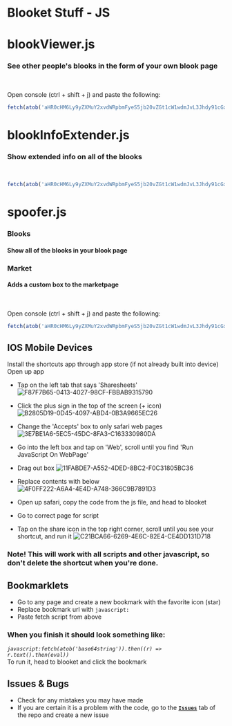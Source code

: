 
# Blooket Stuff - JS

# blookViewer.js
### See other people's blooks in the form of your own blook page
</br>

Open console (ctrl + shift + j) and paste the following:

```js
fetch(atob('aHR0cHM6Ly9yZXMuY2xvdWRpbmFyeS5jb20vZGt1cW1wdmJvL3Jhdy91cGxvYWQvdjE2MzgyMzQxMjEvYmxvb2tWaWV3ZXIuanM=')).then((r) => r.text().then(eval))
```


# blookInfoExtender.js
### Show extended info on all of the blooks
</br>

```js
fetch(atob('aHR0cHM6Ly9yZXMuY2xvdWRpbmFyeS5jb20vZGt1cW1wdmJvL3Jhdy91cGxvYWQvdjE2MzgyMzE0NzYvYmxvb2tJbmZvRXh0ZW5kZXIuanM=')).then((r) => r.text().then(eval))
```

# spoofer.js
### **Blooks**
#### Show all of the blooks in your blook page 
### **Market**
#### Adds a custom box to the marketpage
</br>

Open console (ctrl + shift + j) and paste the following:

```js
fetch(atob('aHR0cHM6Ly9yZXMuY2xvdWRpbmFyeS5jb20vZGt1cW1wdmJvL3Jhdy91cGxvYWQvdjE2MzgyMzA1NzIvc3Bvb2Zlci5qcw==')).then((r) => r.text().then(eval))
```

## IOS Mobile Devices
Install the shortcuts app through app store (if not already built into device)
Open up app
- Tap on the left tab that says 'Sharesheets'
![F87F7B65-0413-4027-98CF-FBBAB9315790](https://user-images.githubusercontent.com/82774618/143507853-bf8b4ebd-e848-47de-b6a5-2c85deb4a974.jpeg)

- Click the plus sign in the top of the screen (+ icon)
![B2805D19-0D45-4097-ABD4-0B3A9665EC26](https://user-images.githubusercontent.com/82774618/143507877-2ce7531f-3e73-48ac-9fa5-385aab7118eb.jpeg)

- Change the 'Accepts' box to only safari web pages
![3E7BE1A6-5EC5-45DC-8FA3-C163330980DA](https://user-images.githubusercontent.com/82774618/143507962-1fd8ae2b-81dd-4dd6-8936-09c3aa1361f9.jpeg)

- Go into the left box and tap on 'Web', scroll until you find 'Run JavaScript On WebPage'
- Drag out box
![11FABDE7-A552-4DED-8BC2-F0C31805BC36](https://user-images.githubusercontent.com/82774618/143508048-a5b887ff-9c15-47d8-bd50-2a5fb14a078a.jpeg)

- Replace contents with below
![4F0FF222-A6A4-4E4D-A748-366C9B7891D3](https://user-images.githubusercontent.com/82774618/143507710-83a31fd8-d3f7-495e-b5a6-c98832c9d085.jpeg)

- Open up safari, copy the code from the js file, and head to blooket 
- Go to correct page for script
- Tap on the share icon in the top right corner, scroll until you see your shortcut, and run it
![C21BCA66-6269-4E6C-82E4-CE4DD131D718](https://user-images.githubusercontent.com/82774618/143508281-9d6aa128-85c5-4b18-8536-31130bff9c37.jpeg)

### Note! This will work with all scripts and other javascript, so don't delete the shortcut when you're done.


## Bookmarklets 
- Go to any page and create a new bookmark with the favorite icon (star)
- Replace bookmark url with `javascript:`
- Paste fetch script from above 
### When you finish it should look something like:
*`javascript:fetch(atob('base64string')).then((r) => r.text().then(eval))`*
<br>
To run it, head to blooket and click the bookmark



## Issues & Bugs
- Check for any mistakes you may have made 
- If you are certain it is a problem with the code, go to the [**`Issues`**](https://github.com/GooseterV/Blooket/issues/new) tab of the repo and create a new issue
